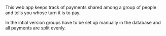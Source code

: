 This web app keeps track of payments shared among a group of people and tells you whose turn it is to pay.

In the intial version groups have to be set up manually in the database and all payments are split evenly.